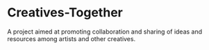 # Creatives-Together
A project aimed at promoting collaboration and sharing of ideas and resources among artists and other creatives.
